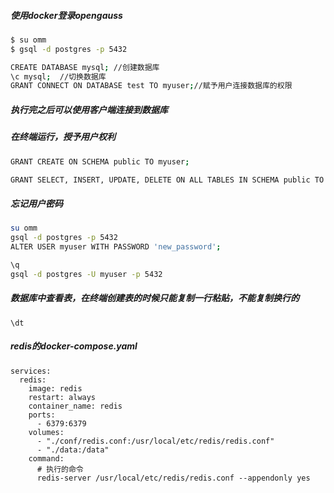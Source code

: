 ##### 使用docker登录opengauss

```bash
$ su omm
$ gsql -d postgres -p 5432

CREATE DATABASE mysql; //创建数据库
\c mysql;  //切换数据库
GRANT CONNECT ON DATABASE test TO myuser;//赋予用户连接数据库的权限
```

##### 执行完之后可以使用客户端连接到数据库

##### 在终端运行，授予用户权利

```bash
GRANT CREATE ON SCHEMA public TO myuser;

GRANT SELECT, INSERT, UPDATE, DELETE ON ALL TABLES IN SCHEMA public TO myuser;
```

##### 忘记用户密码

```bash
su omm
gsql -d postgres -p 5432
ALTER USER myuser WITH PASSWORD 'new_password';

\q
gsql -d postgres -U myuser -p 5432
```

##### 数据库中查看表，在终端创建表的时候只能复制一行粘贴，不能复制换行的

```
\dt
```

##### redis的docker-compose.yaml

```
services:
  redis:
    image: redis
    restart: always
    container_name: redis
    ports:
      - 6379:6379
    volumes:
      - "./conf/redis.conf:/usr/local/etc/redis/redis.conf"
      - "./data:/data"
    command:
      # 执行的命令
      redis-server /usr/local/etc/redis/redis.conf --appendonly yes
      
```



